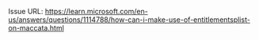 Issue URL:
https://learn.microsoft.com/en-us/answers/questions/1114788/how-can-i-make-use-of-entitlementsplist-on-maccata.html
